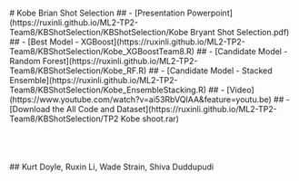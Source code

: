 <br/>
# Kobe Brian Shot Selection
## - [Presentation Powerpoint](https://ruxinli.github.io/ML2-TP2-Team8/KBShotSelection/KBShotSelection/Kobe Bryant Shot Selection.pdf)
## - [Best Model - XGBoost](https://ruxinli.github.io/ML2-TP2-Team8/KBShotSelection/Kobe_XGBoostTeam8.R)
## - [Candidate Model - Random Forest](https://ruxinli.github.io/ML2-TP2-Team8/KBShotSelection/Kobe_RF.R)
## - [Candidate Model - Stacked Ensemble](https://ruxinli.github.io/ML2-TP2-Team8/KBShotSelection/Kobe_EnsembleStacking.R)
## - [Video](https://www.youtube.com/watch?v=ai53RbVQIAA&feature=youtu.be)
## - [Download the All Code and Dataset](https://ruxinli.github.io/ML2-TP2-Team8/KBShotSelection/TP2 Kobe shoot.rar)
<br/>
<br/>
<br/>
<br/>
<br/>
## Kurt Doyle, Ruxin Li, Wade Strain, Shiva Duddupudi

